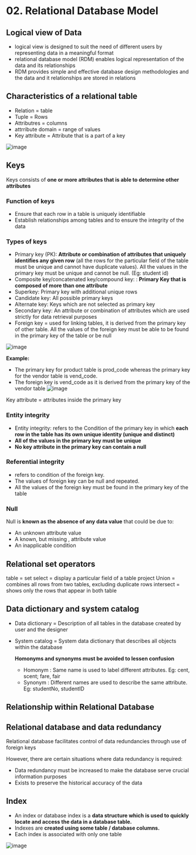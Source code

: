 # 02. Relational Database Model

## Logical view of Data
- logical view is designed to suit the need of different users by representing data in a meaningful format
- relational database model (RDM) enables logical representation of the data and its relationships
- RDM provides simple and effective database design methodologies and the data and it relationships are stored in relations

## Characteristics of a relational table
- Relation = table
- Tuple = Rows
- Attributres = columns
- attrribute domain = range of values
- Key attribute = Attribute that is a part of a key

![image](https://github.com/Fong20/Learning-repository/assets/150316121/5c21d7a0-1e0f-444f-a6f8-137a5019ed44)

## Keys
Keys consists of **one or more attributes that is able to determine other attributes**

  ### Function of keys
  - Ensure that each row in a table is uniquely identifiable
  - Establish relationships among tables and to ensure the integrity of the data

  ### Types of keys
  - Primary key (PK): **Attribute or combination of attributes that uniquely identifies any given row** (all the rows for the particular field of the table must be unique and cannot have duplicate values). All the values in the primary key must be unique and cannot be null. (Eg: student id)
  - Composite key/concatenated key/compound key: : **Primary Key that is composed of more than one attribute**
  - Superkey: Primary key with additional unique rows
  - Candidate key: All possible primary keys
  - Alternate key: Keys which are not selected as primary key
  - Secondary key: An attribute or combination of attributes which are used strictly for data retrieval purposes
  - Foreign key = used for linking tables, it is derived from the primary key of other table. All the values of the foreign key must be able to be found in the primary key of the table or be null

  ![image](https://github.com/Fong20/Learning-repository/assets/150316121/f36743d4-cf29-4b1e-be7f-6db9bfab2193)
  
  **Example:**
  - The primary key for product table is prod_code whereas the primary key for the vendor table is vend_code.
  - The foreign key is vend_code as it is derived from the primary key of the vendor table
  ![image](https://github.com/Fong20/Learning-repository/assets/150316121/52179950-8a3f-47bc-8888-41da3e7d4a2e)

  Key attribute = attributes inside the primary key
  
  ### Entity integrity
  - Entity integrity: refers to the Condition of the primary key in which **each row in the table has its own unique identity (unique and distinct)**
  - **All of the values in the primary key must be unique**
  - **No key attribute in the primary key can contain a null**

  ### Referential integrity
  - refers to condition of the foreign key.
  - The values of foreign key can be null and repeated.
  - All the values of the foreign key must be found in the primary key of the table
    
  ### Null
  Null is **known as the absence of any data value** that could be due to:
  - An unknown attribute value
  - A known, but missing , attribute value
  - An inapplicable condition

## Relational set operators
table = set
select = display a particular field of a table
project
Union = combines all rows from two tables, excluding duplicate rows
intersect = shows only the rows that appear in both table

## Data dictionary and system catalog
- Data dictionary = Description of all tables in the database created by user and the designer
- System catalog = System data dictionary that describes all objects within the database

  **Homonyms and synonyms must be avoided to lessen confusion**
  - Homonym : Same name is used to label different attributes. Eg: cent, scent; fare, fair
  - Synonym : Different names are used to describe the same attribute. Eg: studentNo, studentID
 
## Relationship within Relational Database

## Relational database and data redundancy
Relational database facilitates control of data redundancies through use of foreign keys

However, there are certain situations where data redundancy is required:
- Data redundancy must be increased to make the database serve crucial information purposes
- Exists to preserve the historical accuracy of the data

## Index
- An index or database index is a **data structure which is used to quickly locate and access the data
in a database table.**
- Indexes are **created using some table / database columns.**
- Each index is associated with only one table

![image](https://github.com/Fong20/Learning-repository/assets/150316121/c231d08e-2b8b-49e9-bca7-74ca04788c0c)

